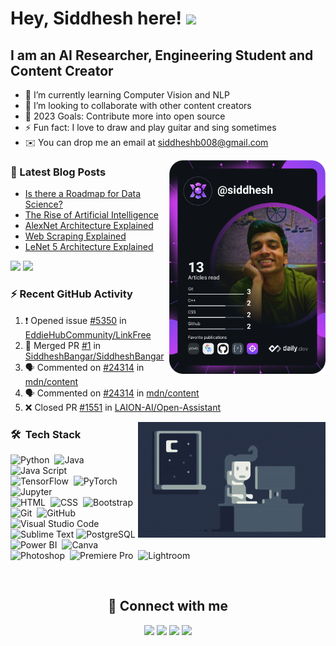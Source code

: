 # Hey, Siddhesh here! <img src="https://media.giphy.com/media/hvRJCLFzcasrR4ia7z/giphy.gif" width="5%">

## I am an AI Researcher, Engineering Student and Content Creator

- 🌱 I’m currently learning Computer Vision and NLP 
- 👯 I’m looking to collaborate with other content creators
- 🥅 2023 Goals: Contribute more into open source 
- ⚡ Fun fact: I love to draw and play guitar and sing sometimes
- ✉️ You can drop me an email at siddheshb008@gmail.com

<a href="https://app.daily.dev/siddhesh"><img src="https://github.com/SiddheshBangar/SiddheshBangar/blob/main/devcard.svg" width="250" alt="Siddhesh's Dev Card" align="right"/></a>

### 📕 Latest Blog Posts

<!-- BLOG-POST-LIST:START -->
- [Is there a Roadmap for Data Science?](https://sidddhesh.hashnode.dev/is-there-a-roadmap-for-data-science)
- [The Rise of Artificial Intelligence](https://sidddhesh.hashnode.dev/the-rise-of-artificial-intelligence)
- [AlexNet Architecture Explained](https://sidddhesh.hashnode.dev/alexnet-architecture-explained-b6240c528bd5)
- [Web Scraping Explained](https://sidddhesh.hashnode.dev/web-scraping-28be42832d40)
- [LeNet 5 Architecture Explained](https://sidddhesh.hashnode.dev/lenet-5-architecture-explained-3b559cb2d52b)
<!-- BLOG-POST-LIST:END -->

 <a href="https://medium.com/@siddheshb008"><img src="https://img.shields.io/badge/-Medium%20Blog-333333?style=flat-square&logo=Medium&logoColor=white"/></a>
 <a href="https://sidddhesh.hashnode.dev/"><img src="https://img.shields.io/badge/-Hashnode%20Blog-2962FF?style=flat-square&logo=Hashnode&logoColor=white"/></a>

### ⚡ Recent GitHub Activity

<!--START_SECTION:activity-->
1. ❗️ Opened issue [#5350](https://github.com/EddieHubCommunity/LinkFree/issues/5350) in [EddieHubCommunity/LinkFree](https://github.com/EddieHubCommunity/LinkFree)
2. 🎉 Merged PR [#1](https://github.com/SiddheshBangar/SiddheshBangar/pull/1) in [SiddheshBangar/SiddheshBangar](https://github.com/SiddheshBangar/SiddheshBangar)
3. 🗣 Commented on [#24314](https://github.com/mdn/content/issues/24314) in [mdn/content](https://github.com/mdn/content)
4. 🗣 Commented on [#24314](https://github.com/mdn/content/issues/24314) in [mdn/content](https://github.com/mdn/content)
5. ❌ Closed PR [#1551](https://github.com/LAION-AI/Open-Assistant/pull/1551) in [LAION-AI/Open-Assistant](https://github.com/LAION-AI/Open-Assistant)
<!--END_SECTION:activity-->

<img alt="Night Coding" src="https://raw.githubusercontent.com/AVS1508/AVS1508/master/assets/Night-Coding.gif" align="right"/>

### 🛠 &nbsp;Tech Stack

![Python](https://img.shields.io/badge/-Python-333333?style=flat&logo=python)&nbsp;
![Java](https://img.shields.io/badge/-Java-333333?style=flat&logo=Java&logoColor=FFA518)&nbsp;
![Java Script](https://img.shields.io/badge/-Java%20Script-333333?style=flat&logo=JavaScript&logoColor=F7DF1E)&nbsp;\
![TensorFlow](https://img.shields.io/badge/-Tensorflow-333333?style=flat&logo=TensorFlow)&nbsp;
![PyTorch](https://img.shields.io/badge/-PyTorch-333333?style=flat&logo=PyTorch)&nbsp;
![Jupyter](https://img.shields.io/badge/-Jupyter-333333?style=flat&logo=Jupyter)\
![HTML](https://img.shields.io/badge/-HTML-333333?style=flat&logo=HTML5)&nbsp;
![CSS](https://img.shields.io/badge/-CSS-333333?style=flat&logo=CSS3&logoColor=1572B6)&nbsp;
![Bootstrap](https://img.shields.io/badge/-Bootstrap-333333?style=flat&logo=bootstrap&logoColor=563D7C)\
![Git](https://img.shields.io/badge/-Git-333333?style=flat&logo=git)&nbsp;
![GitHub](https://img.shields.io/badge/-GitHub-333333?style=flat&logo=github)&nbsp;
![Visual Studio Code](https://img.shields.io/badge/-VS%20Code-333333?style=flat&logo=visual-studio-code&logoColor=007ACC)\
![Sublime Text](https://img.shields.io/badge/-SublimeText-333333?style=flat&logo=sublimetext)
![PostgreSQL](https://img.shields.io/badge/-Postgre-333333?style=flat&logo=PostgreSQL)
![Power BI](https://img.shields.io/badge/-Power%20BI-333333?style=flat&logo=powerbi)&nbsp;
![Canva](https://img.shields.io/badge/-Canva-333333?style=flat&logo=canva)\
![Photoshop](https://img.shields.io/badge/-Photoshop-333333?style=flat&logo=adobe-photoshop)&nbsp;
![Premiere Pro](https://img.shields.io/badge/-Premiere%20Pro-333333?style=flat&logo=adobe-premiere-pro)&nbsp;
![Lightroom](https://img.shields.io/badge/-Lightroom-333333?style=flat&logo=adobe-lightroom)



<br>
<h2 align="center">👋 Connect with me</h2>
<p align="center">
<a href="https://linkedin.com/in/siddheshbangar"><img src="https://img.shields.io/badge/-Siddhesh%20Bangar-0077B5?style=flat-square&logo=Linkedin&logoColor=white"/></a>
<a href="https://instagram.com/thatsiddhesh"><img src="https://img.shields.io/badge/-@thatsiddhesh-E4405F?style=flat-square&logo=Instagram&logoColor=white"/></a>
<a href="https://twitter.com/siddddhesh"><img src="https://img.shields.io/badge/-@siddddhesh-1DA1F2?style=flat-square&logo=Twitter&logoColor=white"/></a>
<a href="siddheshb008@gmail.com"><img src="https://img.shields.io/badge/-siddheshb008@gmail.com-D14836?style=flat-square&logo=Gmail&logoColor=white"/></a>
</p>
